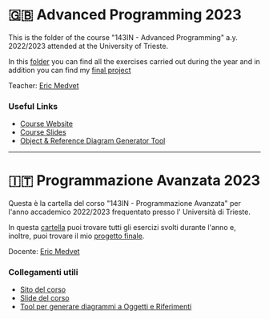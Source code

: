# :gb: Advanced Programming 2023

This is the folder of the course "143IN - Advanced Programming" a.y. 2022/2023 attended at the University of
Trieste.

In this [folder](.) you can find all the exercises carried out during the year and in addition you can find
my [final project](./Final_Project)

Teacher: [Eric Medvet](https://github.com/ericmedvet)

### Useful Links

- [Course Website](https://medvet.inginf.units.it/teaching/2324-advancedprogramming/)
- [Course Slides](https://github.com/ericmedvet/slides/blob/master/advanced-programming-2324/)
- [Object & Reference Diagram Generator Tool](https://github.com/enricolacchin/object-diagram-visualizer)

---

# :it: Programmazione Avanzata 2023

Questa è la cartella del corso "143IN - Programmazione Avanzata" per l'anno accademico 2022/2023 frequentato presso l'
Università di Trieste.

In questa [cartella](.) puoi trovare tutti gli esercizi svolti durante l'anno e, inoltre, puoi trovare il
mio [progetto finale](./Final_Project).

Docente: [Eric Medvet](https://github.com/ericmedvet)

### Collegamenti utili

- [Sito del corso](https://medvet.inginf.units.it/teaching/2324-advancedprogramming/)
- [Slide del corso](https://github.com/ericmedvet/slides/blob/master/advanced-programming-2324/)
- [Tool per generare diagrammi a Oggetti e Riferimenti](https://github.com/enricolacchin/object-diagram-visualizer)